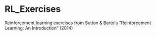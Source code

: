 # RL_Exercises
Reinforcement learning exercises from Sutton &amp; Barto's "Reinforcement Learning: An Introduction" (2014)
